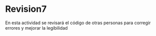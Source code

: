 # Revision7
En esta actividad se revisará el código de otras personas para corregir errores y mejorar la legibilidad
